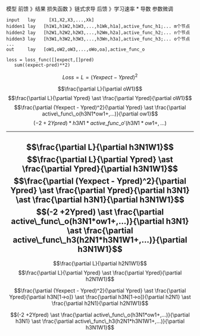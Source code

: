 
模型 前馈 》结果 损失函数 》链式求导 后馈 》学习速率 * 导数 参数微调

```
input   lay     [X1,X2,X3,...,Xk]
hidden1 lay   [h1W1,h1W2,h1W3,...,h1Wk,h1a],active_func_h1;... m个节点 
hidden2 lay   [h2W1,h2W2,h2W3,...,h2Wm,h2a],active_func_h2;... n个节点
hidden3 lay   [h3W1,h3W2,h3W3,...,h3Wn,h3a],active_func_h3;... o个节点
...
out     lay   [oW1,oW2,oW3,...,oWo,oa],active_func_o
```

```
loss = loss_func([]expect,[]pred)
   sum((expect-pred)**2)
```

$$ Loss = L = (Yexpect - Ypred)^2$$

$$\frac{\partial L}{\partial oW1}$$
$$\frac{\partial L}{\partial Ypred} \ast \frac{\partial Ypred}{\partial oW1}$$
$$\frac{\partial (Yexpect - Ypred)^2}{\partial Ypred} \ast \frac{\partial active\_func\_o(h3N1*ow1+,...)}{\partial ow1}$$
$$ (-2 +2Ypred) \ast h3N1 * active\_func\_o'(h3N1*ow1+,...)$$

---
$$\frac{\partial L}{\partial h3N1W1}$$
$$\frac{\partial L}{\partial Ypred} \ast \frac{\partial Ypred}{\partial h3N1W1}$$
$$\frac{\partial (Yexpect - Ypred)^2}{\partial Ypred} \ast \frac{\partial Ypred}{\partial h3N1} \ast \frac{\partial h3N1}{\partial h3N1W1}$$ 
$$(-2 +2Ypred) \ast \frac{\partial active\_func\_o(h3N1*ow1+,...)}{\partial h3N1} \ast \frac{\partial active\_func\_h3(h2N1*h3N1W1+,...)}{\partial h3N1W1}$$ 
---
$$\frac{\partial L}{\partial h2N1W1}$$
$$\frac{\partial L}{\partial Ypred} \ast \frac{\partial Ypred}{\partial h2N1W1}$$  

$$\frac{\partial (Yexpect - Ypred)^2}{\partial Ypred} \ast \frac{\partial Ypred}{\partial h3N[1->o]} \ast \frac{\partial h3N[1->o]}{\partial h2N1} \ast \frac{\partial h2N1}{\partial h2N1W1}$$ 

$$(-2 +2Ypred) \ast \frac{\partial active\_func\_o(h3N1*ow1+,...)}{\partial h3N1} \ast \frac{\partial active\_func\_h3(h2N1*h3N1W1+,...)}{\partial h3N1W1}$$ 


















 